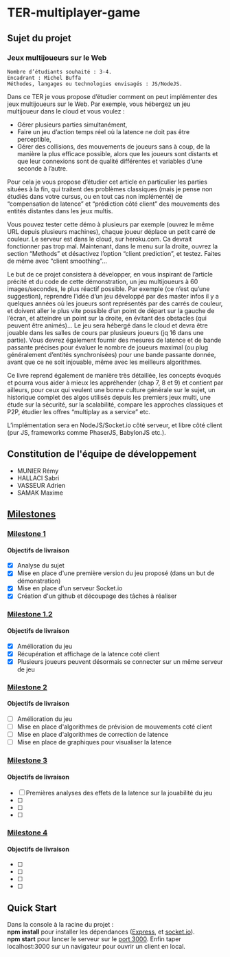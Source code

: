 # TER-multiplayer-game

## Sujet du projet

### Jeux multijoueurs sur le Web

    Nombre d’étudiants souhaité : 3-4.
    Encadrant : Michel Buffa
    Méthodes, langages ou technologies envisagés : JS/NodeJS.

Dans ce TER je vous propose d’étudier comment on peut implémenter des jeux multijoueurs sur le Web. Par exemple, vous hébergez un jeu multijoueur dans le cloud et vous voulez :

- Gérer plusieurs parties simultanément,
- Faire un jeu d’action temps réel où la latence ne doit pas être perceptible,
- Gérer des collisions, des mouvements de joueurs sans à coup, de la manière la plus efficace possible, alors que les joueurs sont distants et que leur connexions sont de qualité différentes et variables d’une seconde à l’autre.

Pour cela je vous propose d’étudier cet article en particulier les parties situées à la fin, qui traitent des problèmes classiques (mais je pense non étudiés dans votre cursus, ou en tout cas non implémenté) de “compensation de latence” et “prédiction côté client” des mouvements des entités distantes dans les jeux multis.

Vous pouvez tester cette démo à plusieurs par exemple (ouvrez le même URL depuis plusieurs machines), chaque joueur déplace un petit carré de couleur. Le serveur est dans le cloud, sur heroku.com. Ca devrait fonctionner pas trop mal. Maintenant, dans le menu sur la droite, ouvrez la section “Methods” et désactivez l’option “client prediction”, et testez. Faites de même avec “client smoothing”…

Le but de ce projet consistera à développer, en vous inspirant de l’article précité et du code de cette démonstration, un jeu multijoueurs à 60 images/secondes, le plus réactif possible. Par exemple (ce n’est qu’une suggestion), reprendre l’idée d’un jeu développé par des master infos il y a quelques années où les joueurs sont représentés par des carrés de couleur, et doivent aller le plus vite possible d’un point de départ sur la gauche de l’écran, et atteindre un point sur la droite, en évitant des obstacles (qui peuvent être animés)… Le jeu sera hébergé dans le cloud et devra être jouable dans les salles de cours par plusieurs joueurs (jq 16 dans une partie). Vous devrez également fournir des mesures de latence et de bande passante précises pour évaluer le nombre de joueurs maximal (ou plug généralement d’entités synchronisées) pour une bande passante donnée, avant que ce ne soit injouable, même avec les meilleurs algorithmes.

Ce livre reprend également de manière très détaillée, les concepts évoqués et pourra vous aider à mieux les appréhender (chap 7, 8 et 9) et contient par ailleurs, pour ceux qui veulent une bonne culture générale sur le sujet, un historique complet des algos utilisés depuis les premiers jeux multi, une étude sur la sécurité, sur la scalabilité, compare les approches classiques et P2P, étudier les offres “multiplay as a service” etc.

L’implémentation sera en NodeJS/Socket.io côté serveur, et libre côté client (pur JS, frameworks comme PhaserJS, BabylonJS etc.).

## Constitution de l'équipe de développement

- MUNIER Rémy
- HALLACI Sabri
- VASSEUR Adrien
- SAMAK Maxime

## [Milestones](https://github.com/maxime-samak/TER-multiplayer-game/milestones)

### [Milestone 1](https://github.com/maxime-samak/TER-multiplayer-game/milestone/1)
#### Objectifs de livraison
- [x] Analyse du sujet
- [x] Mise en place d'une première version du jeu proposé (dans un but de démonstration)
- [x] Mise en place d'un serveur Socket.io
- [x] Création d'un github et découpage des tâches à réaliser

### [Milestone 1.2](https://github.com/maxime-samak/TER-multiplayer-game/milestone/2)
#### Objectifs de livraison
- [x] Amélioration du jeu
- [x] Récupération et affichage de la latence coté client
- [x] Plusieurs joueurs peuvent désormais se connecter sur un même serveur de jeu

### [Milestone 2](https://github.com/maxime-samak/TER-multiplayer-game/milestone/3)
#### Objectifs de livraison
- [ ] Amélioration du jeu
- [ ] Mise en place d'algorithmes de prévision de mouvements coté client
- [ ] Mise en place d'algorithmes de correction de latence
- [ ] Mise en place de graphiques pour visualiser la latence

### [Milestone 3](https://github.com/maxime-samak/TER-multiplayer-game/milestone/4)
#### Objectifs de livraison
- [ ] Premières analyses des effets de la latence sur la jouabilité du jeu
- [ ] 
- [ ] 
- [ ] 

### [Milestone 4](https://github.com/maxime-samak/TER-multiplayer-game/milestone/5)
#### Objectifs de livraison
- [ ] 
- [ ] 
- [ ] 
- [ ] 


## Quick Start

Dans la console à la racine du projet :  
**npm install** pour installer les dépendances ([Express](https://expressjs.com/), et [socket.io](https://socket.io/)).  
**npm start** pour lancer le serveur sur le [port 3000](http://localhost:3000/).
Enfin taper localhost:3000 sur un navigateur pour ouvrir un client en local.
